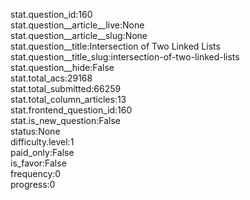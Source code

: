 stat.question_id:160  
stat.question__article__live:None  
stat.question__article__slug:None  
stat.question__title:Intersection of Two Linked Lists  
stat.question__title_slug:intersection-of-two-linked-lists  
stat.question__hide:False  
stat.total_acs:29168  
stat.total_submitted:66259  
stat.total_column_articles:13  
stat.frontend_question_id:160  
stat.is_new_question:False  
status:None  
difficulty.level:1  
paid_only:False  
is_favor:False  
frequency:0  
progress:0  
